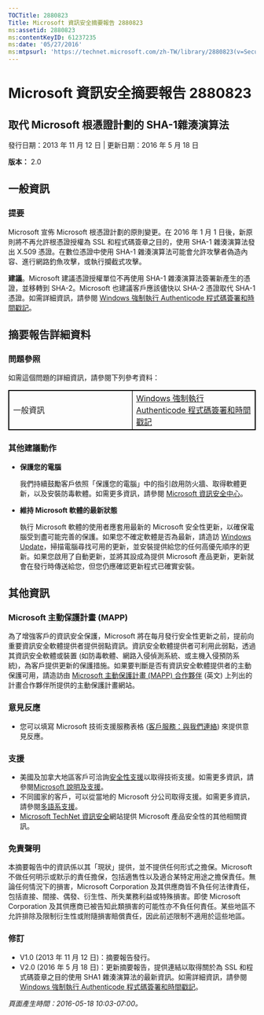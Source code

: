 ```yaml
---
TOCTitle: 2880823
Title: Microsoft 資訊安全摘要報告 2880823
ms:assetid: 2880823
ms:contentKeyID: 61237235
ms:date: '05/27/2016'
ms:mtpsurl: 'https://technet.microsoft.com/zh-TW/library/2880823(v=Security.10)'
---
```


Microsoft 資訊安全摘要報告 2880823
==================================

取代 Microsoft 根憑證計劃的 SHA-1雜湊演算法
-------------------------------------------

發行日期：2013 年 11 月 12 日 | 更新日期：2016 年 5 月 18 日

**版本：** 2.0

一般資訊
--------

### 提要

Microsoft 宣佈 Microsoft 根憑證計劃的原則變更。在 2016 年 1 月 1 日後，新原則將不再允許根憑證授權為 SSL 和程式碼簽章之目的，使用 SHA-1 雜湊演算法發出 X.509 憑證。在數位憑證中使用 SHA-1 雜湊演算法可能會允許攻擊者偽造內容、進行網路釣魚攻擊，或執行攔截式攻擊。

**建議**。Microsoft 建議憑證授權單位不再使用 SHA-1 雜湊演算法簽署新產生的憑證，並移轉到 SHA-2。Microsoft 也建議客戶應該儘快以 SHA-2 憑證取代 SHA-1 憑證。如需詳細資訊，請參閱 [Windows 強制執行 Authenticode 程式碼簽署和時間戳記](https://aka.ms/sha1)。

摘要報告詳細資料
----------------

<span id="sectionToggle0"></span>
### 問題參照

如需這個問題的詳細資訊，請參閱下列參考資料：

 <p> </p>
<table style="border:1px solid black;">
<colgroup>
<col width="50%" />
<col width="50%" />
</colgroup>
<tbody>
<tr class="odd">
<td style="border:1px solid black;">一般資訊</td>
<td style="border:1px solid black;"><a href="https://aka.ms/sha1">Windows 強制執行 Authenticode 程式碼簽署和時間戳記</a></td>
</tr>
</tbody>
</table>
  
### 其他建議動作
  
-   **保護您的電腦**
  
    我們持續鼓勵客戶依照「保護您的電腦」中的指引啟用防火牆、取得軟體更新，以及安裝防毒軟體。如需更多資訊，請參閱 [Microsoft 資訊安全中心](https://www.microsoft.com/security/default.aspx)。
  
-   **維持 Microsoft 軟體的最新狀態**
  
    執行 Microsoft 軟體的使用者應套用最新的 Microsoft 安全性更新，以確保電腦受到盡可能完善的保護。如果您不確定軟體是否為最新，請造訪 [Windows Update](https://update.microsoft.com/microsoftupdate/v6/vistadefault.aspx?ln=zh-tw)，掃描電腦尋找可用的更新，並安裝提供給您的任何高優先順序的更新。如果您啟用了自動更新，並將其設成為提供 Microsoft 產品更新，更新就會在發行時傳送給您，但您仍應確認更新程式已確實安裝。
  
其他資訊  
--------
  
<span id="sectionToggle1"></span>
### Microsoft 主動保護計畫 (MAPP)
  
為了增強客戶的資訊安全保護，Microsoft 將在每月發行安全性更新之前，提前向重要資訊安全軟體提供者提供弱點資訊。資訊安全軟體提供者可利用此弱點，透過其資訊安全軟體或裝置 (如防毒軟體、網路入侵偵測系統、或主機入侵預防系統)，為客戶提供更新的保護措施。如果要判斷是否有資訊安全軟體提供者的主動保護可用，請造訪由 [Microsoft 主動保護計畫 (MAPP) 合作夥伴](https://technet.microsoft.com/zh-tw/security/dn467918) (英文) 上列出的計畫合作夥伴所提供的主動保護計畫網站。
  
### 意見反應
  
-   您可以填寫 Microsoft 技術支援服務表格 ([客戶服務：與我們連絡](https://support.microsoft.com/kb/?scid=sw;en;1257&amp;showpage=1&amp;ws=technet&amp;sd=tech)) 來提供意見反應。
  
### 支援
  
-   美國及加拿大地區客戶可洽詢[安全性支援](https://support.microsoft.com/zh-tw/gp/gp_security_main)以取得技術支援。如需更多資訊，請參閱[Microsoft 說明及支援](https://support.microsoft.com/zh-tw)。  
-   不同國家的客戶，可以從當地的 Microsoft 分公司取得支援。如需更多資訊，請參閱[多語系支援](https://support2.microsoft.com/zh-tw/common/international.aspx)。  
-   [Microsoft TechNet 資訊安全](https://technet.microsoft.com/zh-tw/security/default.aspx)網站提供 Microsoft 產品安全性的其他相關資訊。
  
### 免責聲明
  
本摘要報告中的資訊係以其「現狀」提供，並不提供任何形式之擔保。Microsoft 不做任何明示或默示的責任擔保，包括適售性以及適合某特定用途之擔保責任。無論任何情況下的損害，Microsoft Corporation 及其供應商皆不負任何法律責任，包括直接、間接、偶發、衍生性、所失業務利益或特殊損害。即使 Microsoft Corporation 及其供應商已被告知此類損害的可能性亦不負任何責任。某些地區不允許排除及限制衍生性或附隨損害賠償責任，因此前述限制不適用於這些地區。
  
### 修訂
  
-   V1.0 (2013 年 11 月 12 日)：摘要報告發行。  
-   V2.0 (2016 年 5 月 18 日)：更新摘要報告，提供連結以取得關於為 SSL 和程式碼簽章之目的使用 SHA1 雜湊演算法的最新資訊。如需詳細資訊，請參閱 [Windows 強制執行 Authenticode 程式碼簽署和時間戳記](https://aka.ms/sha1)。
  
*頁面產生時間：2016-05-18 10:03-07:00。*
